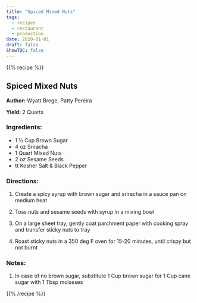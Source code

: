 ```yaml
---
title: "Spiced Mixed Nuts"
tags:
  - recipes
  - restaurant
  - production
date: 2020-01-01 
draft: false
ShowTOC: false
---
```


{{% recipe %}}

## Spiced Mixed Nuts

**Author:** Wyatt Brege, Patty Pereira

**Yield:** 2 Quarts

### Ingredients:

- 1 ½ Cup Brown Sugar
- 4 oz Sriracha
- 1 Quart Mixed Nuts
- 2 oz Sesame Seeds
- tt Kosher Salt & Black Pepper

### Directions:

1.  Create a spicy syrup with brown sugar and sriracha in a sauce pan on
    medium heat

2.  Toss nuts and sesame seeds with syrup in a mixing bowl

3.  On a large sheet tray, gently coat parchment paper with cooking
    spray and transfer sticky nuts to tray

4.  Roast sticky nuts in a 350 deg F oven for 15-20 minutes, until
    crispy but not burnt

### Notes:

1.  In case of no brown sugar, substitute 1 Cup brown sugar for 1 Cup
    cane sugar with 1 Tbsp molasses


{{% /recipe %}}
